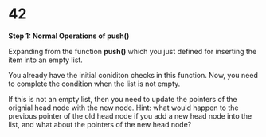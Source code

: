 # 42

**Step 1: Normal Operations of push\(\)**

Expanding from the function **push\(\)** which you just defined for inserting the item into an empty list.

You already have the initial coniditon checks in this function. Now, you need to complete the condition when the list is not empty.

If this is not an empty list, then you need to update the pointers of the orignial head node with the new node. Hint: what would happen to the previous pointer of the old head node if you add a new head node into the list, and what about the pointers of the new head node?

